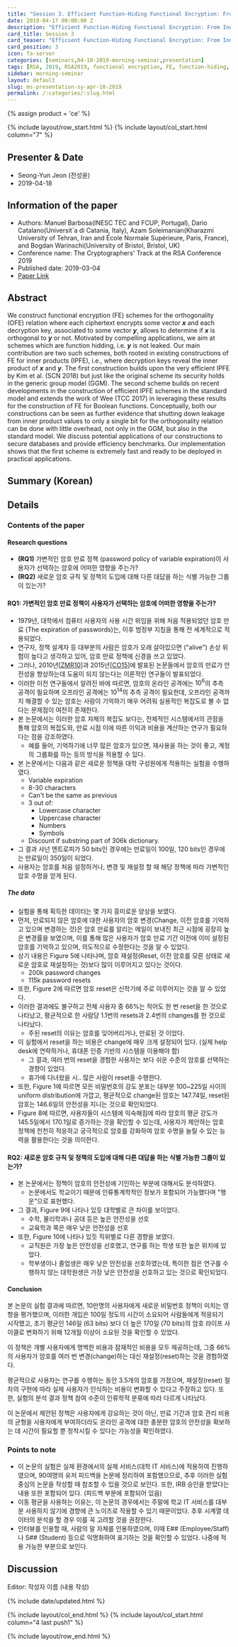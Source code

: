 ```yaml
---
title: "Session 3. Efficient Function-Hiding Functional Encryption: From Inner-Products to Orthogonality"
date: 2019-04-17 00:00:00 Z
description: "Efficient Function-Hiding Functional Encryption: From Inner-Products to Orthogonality"
card_title: Session 3
card_teaser: "Efficient Function-Hiding Functional Encryption: From Inner-Products to Orthogonality"
card_position: 3
icon: fa-server
categories: [seminars,04-18-2019-morning-seminar,presentation]
tags: [RSA, 2019, RSA2019, functional encryption, FE, function-hiding, orthogonality]
sidebar: morning-seminar
layout: default
slug: ms-presentation-sy-apr-18-2019
permalink: /:categories/:slug.html
---
```


{% assign product = 'ce' %}

{% include layout/row_start.html %}
{% include layout/col_start.html column="7" %}

## Presenter & Date
+ Seong-Yun Jeon (전성윤)
+ 2019-04-18

## Information of the paper
+ Authors: Manuel Barbosa(INESC TEC and FCUP, Portugal), Dario Catalano(Universit`a di Catania, Italy), Azam Soleimanian(Kharazmi University of Tehran, Iran and École Normale Supérieure, Paris, France), and Bogdan Warinschi(University of Bristol, Bristol, UK)
+ Conference name: The Cryptographers' Track at the RSA Conference 2019
+ Published date: 2019-03-04
+ [Paper Link](https://doi.org/10.1007/978-3-030-12612-4_7)

## Abstract
We construct functional encryption (FE) schemes for the orthogonality (OFE) relation where each ciphertext encrypts some vector ***x*** and each decryption key, associated to some vector ***y***, allows to determine if ***x*** is orthogonal to ***y*** or not. Motivated by compelling applications, we aim at schemes which are function hidding, i.e. ***y*** is not leaked.
Our main contribution are two such schemes, both rooted in existing constructions of FE for inner products (IPFE), i.e., where decryption keys reveal the inner product of ***x*** and ***y***. The first construction builds upon the very efficient IPFE by Kim et al. (SCN 2018) but just like the original scheme its security holds in the generic group model (GGM). The second scheme builds on recent developments in the construction of efficient IPFE schemes in the standard model and extends the work of Wee (TCC 2017) in leveraging these results for the construction of FE for Boolean functions. Conceptually, both our constructions can be seen as further evidence that shutting down leakage from inner product values to only a single bit for the orthogonality relation can be done with little overhead, not only in the GGM, but also in the standard model.
We discuss potential applications of our constructions to secure databases and provide efficiency benchmarks. Our implementation shows that the first scheme is extremely fast and ready to be deployed in practical applications.

## Summary (Korean)

## Details
### Contents of the paper
#### Research questions
+ **(RQ1)** 가변적인 암호 만료 정책 (password policy of variable expiration)이 사용자가 선택하는 암호에 어떠한 영향을 주는가?
+ **(RQ2)** 새로운 암호 규칙 및 정책의 도입에 대해 다른 대답을 하는 식별 가능한 그룹이 있는가?

#### RQ1: 가변적인 암호 만료 정책이 사용자가 선택하는 암호에 어떠한 영향을 주는가?

+ 1979년, 대학에서 컴퓨터 사용자의 사용 시간 위임을 위해 처음 적용되었던 암호 만료 (The expiration of passwords)는, 이후 범정부 지침을 통해 전 세계적으로 적용되었다.
+ 연구자, 정책 설계자 등 대부분의 사람은 암호가 오래 살아있으면 ("alive") 손상 위험이 높다고 생각하고 있어, 암호 만료 정책에 신경을 쓰고 있었다.
+ 그러나, 2010년[[ZMR10]]과 2015년[[CO15]]에 발표된 논문들에서 암호의 만료가 안전성을 향상하는데 도움이 되지 않는다는 이론적인 연구들이 발표되었다.
+ 이러한 이전 연구들에서 알려진 바에 따르면, 암호의 온라인 공격에는 $10^6$의 추측 공격이 필요하며 오프라인 공격에는 $10^{14}​$의 추측 공격이 필요한데, 오프라인 공격까지 해결할 수 있는 암호는 사람이 기억하기 매우 어려워 실용적인 복잡도로 볼 수 없다는 문제점이 여전히 존재한다.
+ 본 논문에서는 이러한 암호 자체의 복잡도 보다는, 전체적인 시스템에서의 관점을 통해 암호의 복잡도와, 만료 시점 이에 따른 이익과 비용을 계산하는 연구가 필요하다는 점을 강조하였다.
  + 예를 들어, 기억하기에 너무 많은 암호가 있으면, 재사용을 하는 것이 좋고, 계정의 그룹화를 하는 등의 방식을 적용할 수 있다.
+ 본 논문에서는 다음과 같은 새로운 정책을 대학 구성원에게 적용하는 실험을 수행하였다.
  + Variable expiration
  + 8-30 characters
  + Can't be the same as previous
  + 3 out of:
    + Lowercase character
    + Uppercase character
    + Numbers
    + Symbols
  + Discount if substring part of 306k dictionary.
+ 그 결과 샤넌 엔트로피가 50 bits인 경우에는 만료일이 100일, 120 bits인 경우에는 만료일이 350일이 되었다.
+ 사용자는 암호를 처음 설정하거나, 변경 및 재설정 할 때 해당 정책에 따라 가변적인 암호 수명을 얻게 된다.

##### The data

+ 실험을 통해 획득한 데이터는 몇 가지 흥미로운 양상을 보였다.
+ 먼저, 만료되지 않은 암호에 대한 사용자의 암호 변경(Change, 이전 암호를 기억하고 있으며 변경하는 것)은 암호 만료를 알리는 메일이 보내진 최근 시점에 굉장히 높은 변경률을 보였으며, 이를 통해 많은 사용자가 암호 만료 기간 이전에 이미 설정된 암호를 기억하고 있으며, 의도적으로 수정한다는 것을 알 수 있었다.
+ 상기 내용은 Figure 5에 나타나며, 암호 재설정(Reset, 이전 암호를 모른 상태로 새로운 암호로 재설정하는 것)보다 많이 이루어지고 있다는 것이다.
  + 200k password changes
  + 115k password resets
+ 또한, Figure 2에 따르면 암호 reset은 신학기에 주로 이루어지는 것을 알 수 있었다.
+ 이러한 결과에도 불구하고 전체 사용자 중 66%는 적어도 한 번 reset을 한 것으로 나타났고, 평균적으로 한 사람당 1.1번의 resets과 2.4번의 changes를 한 것으로 나타났다.
  + 주된 reset의 이유는 암호를 잊어버리거나, 만료된 것 이었다.
+ 이 실험에서 reset을 하는 비용은 change에 매우 크게 설정되어 있다. (실제 help desk에 연락하거나, 휴대폰 인증 기반의 시스템을 이용해야 함)
  + 그 결과, 여러 번의 reset을 경험한 사용자는 보다 쉬운 수준의 암호를 선택하는 경향이 있었다.
  + 휴가에 다녀왔을 시.. 많은 사람이 reset을 수행한다.
+ 또한, Figure 1에 따르면 모든 비밀번호의 강도 분포는 대부분 100~225일 사이의 uniform distribution에 가깝고, 평균적으로 change된 암호는 147.74일, reset된 암호는 146.6일의 안전성을 지니는 것으로 확인되었다.
+ Figure 8에 따르면, 사용자들이 시스템에 익숙해짐에 따라 암호의 평균 강도가 145.5일에서 170.1일로 증가하는 것을 확인할 수 있는데, 사용자가 제안하는 암호 정책에 천천히 적응하고 궁극적으로 암호를 강화하여 암호 수명을 늘릴 수 있는 능력을 활용한다는 것을 의미한다.



#### RQ2: 새로운 암호 규칙 및 정책의 도입에 대해 다른 대답을 하는 식별 가능한 그룹이 있는가?

+ 본 논문에서는 정책이 암호의 안전성에 기인하는 부분에 대해서도 분석하였다.
  + 논문에서도 학교이기 때문에 인류통계학적인 정보가 포함되어 가능했다며 "행운"으로 표현했다.
+ 그 결과, Figure 9에 나타나 있듯 대학별로 큰 차이를 보이었다.
  + 수학, 물리학과나 공대 등은 높은 안전성을 선호
  + 교육학과 쪽은 매우 낮은 안전성을 선호
+ 또한, Figure 10에 나타나 있듯 직위별로 다른 경향을 보였다.
  + 교직원은 가장 높은 안전성을 선호했고, 연구를 하는 학생 또한 높은 위치에 있었다.
  + 학부생이나 졸업생은 매우 낮은 안전성을 선호하였는데, 특이한 점은 연구를 수행하지 않는 대학원생은 가장 낮은 안전성을 선호하고 있는 것으로 확인되었다.



#### Conclusion

본 논문의 실험 결과에 따르면, 10만명의 사용자에게 새로운 비밀번호 정책이 미치는 영향을 평가했으며, 이러한 개입은 100일 정도의 시간이 소요되어 사람들에게 적응되기 시작했고, 초기 평균인 146일 (63 bits) 보다 더 높은 170일 (70 bits)의 암호 라이프 사이클로 변화하기 위해 12개월 이상이 소요된 것을 확인할 수 있었다.

이 정책은 개별 사용자에게 명백한 비용과 잠재적인 비용을 모두 제공하는데, 그중 66%의 사용자가 암호를 여러 번 변경(change)하는 대신 재설정(reset)하는 것을 경험하였다.

평균적으로 사용자는 연구를 수행하는 동안 3.5개의 암호를 가졌으며, 재설정(reset) 절차의 구현에 따라 실제 사용자가 인식하는 비용이 변화할 수 있다고 주장하고 있다. 또한, 실험의 분석 결과 정책 참여 수준이 인류학적 분류에 따라 다르게 나타났다.

이 논문에서 제안된 정책은 사용자에게 강요하는 것이 아닌, 만료 기간과 암호 관리 비용의 균형을 사용자에게 부여하더라도 온라인 공격에 대한 충분한 암호의 안전성을 확보하는 데 시간이 필요할 뿐 정착시킬 수 있다는 가능성을 확인하였다.



### Points to note

+ 이 논문의 실험은 실제 환경에서의 실제 서비스(대학 IT 서비스)에 적용하여 진행하였으며, 90여명의 유저 피드백을 논문에 정리하여 포함했으므로, 추후 이러한 실험 중심의 논문을 작성할 때 참조할 수 있을 것으로 보인다. 또한, IRB 승인을 받았다는 내용 또한 포함되어 있다. (피드백 부분에 포함되어 있음)
+ 이동 평균을 사용하는 이유는, 이 논문의 경우에서는 주말에 학교 IT 서비스를 대부분 사용하지 않기에 경향에 큰 노이즈로 작용할 수 있기 때문이었다. 추후 시계열 데이터의 분석을 할 경우 이를 꼭 고려할 것을 권장한다.
+ 인터뷰를 인용할 때, 사람의 말 자체를 인용하였으며, 이때 E## (Employee/Staff)나 S## (Student) 등으로 익명화하여 표기하는 것을 확인할 수 있었다. 나중에 적용 가능한 부분으로 보인다.


[ZMR10]: <https://dl.acm.org/citation.cfm?doid=1866307.1866328> "The security of modern password expiration: an algorithmic framework and empirical analysis"
[CO15]: <https://link.springer.com/article/10.1007%2Fs10623-015-0071-9> "Quantifying the security advantage of password expiration policies"

## Discussion
Editor: 작성자 이름
(내용 작성)


{% include date/updated.html %}

{% include layout/col_end.html %}
{% include layout/col_start.html column="4 last push1" %}

{% include layout/row_end.html %}
